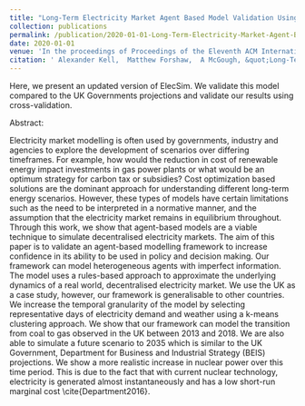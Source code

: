 ```yaml
---
title: "Long-Term Electricity Market Agent Based Model Validation Using Genetic Algorithm Based Optimization"
collection: publications
permalink: /publication/2020-01-01-Long-Term-Electricity-Market-Agent-Based-Model-Validation-Using-Genetic-Algorithm-Based-Optimization
date: 2020-01-01
venue: 'In the proceedings of Proceedings of the Eleventh ACM International Conference on Future Energy Systems'
citation: ' Alexander Kell,  Matthew Forshaw,  A McGough, &quot;Long-Term Electricity Market Agent Based Model Validation Using Genetic Algorithm Based Optimization.&quot; In the proceedings of Proceedings of the Eleventh ACM International Conference on Future Energy Systems, 2020.'
---
```


Here, we present an updated version of ElecSim. We validate this model compared to the UK Governments projections and validate our results using cross-validation.

Abstract:

Electricity market modelling is often used by governments, industry and agencies to explore the development of scenarios over differing timeframes. For example, how would the reduction in cost of renewable energy impact investments in gas power plants or what would be an optimum strategy for carbon tax or subsidies? Cost optimization based solutions are the dominant approach for understanding different long-term energy scenarios. However, these types of models have certain limitations such as the need to be interpreted in a normative manner, and the assumption that the electricity market remains in equilibrium throughout. Through this work, we show that agent-based models are a viable technique to simulate decentralised electricity markets. The aim of this paper is to validate an agent-based modelling framework to increase confidence in its ability to be used in policy and decision making. Our framework can model heterogeneous agents with imperfect information. The model uses a rules-based approach to approximate the underlying dynamics of a real world, decentralised electricity market. We use the UK as a case study, however, our framework is generalisable to other countries. We increase the temporal granularity of the model by selecting representative days of electricity demand and weather using a k-means clustering approach. We show that our framework can model the transition from coal to gas observed in the UK between 2013 and 2018. We are also able to simulate a future scenario to 2035 which is similar to the UK Government, Department for Business and Industrial Strategy (BEIS) projections. We show a more realistic increase in nuclear power over this time period. This is due to the fact that with current nuclear technology, electricity is generated almost instantaneously and has a low short-run marginal cost \cite{Department2016}.
